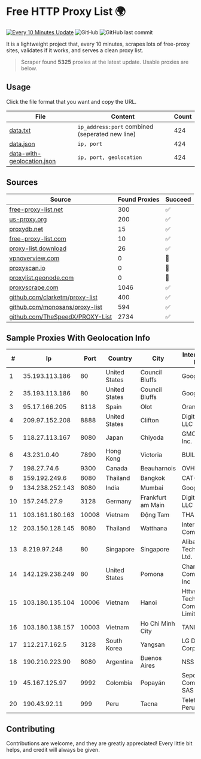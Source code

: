 
# Free HTTP Proxy List 🌍

[![Every 10 Minutes Update](https://github.com/mertguvencli/http-proxy-list/actions/workflows/main.yml/badge.svg?branch=main)](https://github.com/mertguvencli/http-proxy-list/actions/workflows/main.yml)
![GitHub](https://img.shields.io/github/license/mertguvencli/http-proxy-list)
![GitHub last commit](https://img.shields.io/github/last-commit/mertguvencli/http-proxy-list)

It is a lightweight project that, every 10 minutes, scrapes lots of free-proxy sites, validates if it works, and serves a clean proxy list.


> Scraper found **5325** proxies at the latest update. Usable proxies are below.

## Usage

Click the file format that you want and copy the URL.


|File|Content|Count|
|----|-------|-----|
|[data.txt](https://raw.githubusercontent.com/mertguvencli/http-proxy-list/main/proxy-list/data.txt)|`ip_address:port` combined (seperated new line)|424|
|[data.json](https://raw.githubusercontent.com/mertguvencli/http-proxy-list/main/proxy-list/data.json)|`ip, port`|424|
|[data-with-geolocation.json](https://raw.githubusercontent.com/mertguvencli/http-proxy-list/main/proxy-list/data-with-geolocation.json)|`ip, port, geolocation`|424|

## Sources

|Source|Found Proxies|Succeed|
|------|-------------|-------|
|[free-proxy-list.net](https://free-proxy-list.net)|300|✅|
|[us-proxy.org](https://www.us-proxy.org)|200|✅|
|[proxydb.net](http://proxydb.net)|15|✅|
|[free-proxy-list.com](https://free-proxy-list.com/?page=&port=&type%5B%5D=http&type%5B%5D=https&up_time=0&search=Search)|10|✅|
|[proxy-list.download](https://www.proxy-list.download/HTTP)|26|✅|
|[vpnoverview.com](https://vpnoverview.com/privacy/anonymous-browsing/free-proxy-servers)|0|🚫|
|[proxyscan.io](https://www.proxyscan.io)|0|🚫|
|[proxylist.geonode.com](https://proxylist.geonode.com/api/proxy-list?limit=300&page=1&sort_by=lastChecked&sort_type=desc&protocols=http,https)|0|🚫|
|[proxyscrape.com](https://api.proxyscrape.com/v2/?request=displayproxies&protocol=http&timeout=10000&country=all&ssl=all&anonymity=all)|1046|✅|
|[github.com/clarketm/proxy-list](https://raw.githubusercontent.com/clarketm/proxy-list/master/proxy-list-raw.txt)|400|✅|
|[github.com/monosans/proxy-list](https://raw.githubusercontent.com/monosans/proxy-list/main/proxies/http.txt)|594|✅|
|[github.com/TheSpeedX/PROXY-List](https://raw.githubusercontent.com/TheSpeedX/PROXY-List/master/http.txt)|2734|✅|


## Sample Proxies With Geolocation Info

|#|Ip|Port|Country|City|Internet Service Provider|
|-|--|----|-------|----|-------------------------|
|1|35.193.113.186|80|United States|Council Bluffs|Google LLC|
|2|35.193.113.186|80|United States|Council Bluffs|Google LLC|
|3|95.17.166.205|8118|Spain|Olot|Orange Spain|
|4|209.97.152.208|8888|United States|Clifton|DigitalOcean, LLC|
|5|118.27.113.167|8080|Japan|Chiyoda|GMO Internet, Inc.|
|6|43.231.0.40|7890|Hong Kong|Victoria|BUILDCLOUD|
|7|198.27.74.6|9300|Canada|Beauharnois|OVH SAS|
|8|159.192.249.6|8080|Thailand|Bangkok|CAT-BB|
|9|134.238.252.143|8080|India|Mumbai|Google LLC|
|10|157.245.27.9|3128|Germany|Frankfurt am Main|DigitalOcean, LLC|
|11|103.161.180.163|10008|Vietnam|Động Tam|THAIAN|
|12|203.150.128.145|8080|Thailand|Watthana|Internet Thailand Company Ltd|
|13|8.219.97.248|80|Singapore|Singapore|Alibaba (US) Technology Co., Ltd.|
|14|142.129.238.249|80|United States|Pomona|Charter Communications Inc|
|15|103.180.135.104|10006|Vietnam|Hanoi|Httvserver Technology Company Limited|
|16|103.180.138.157|10003|Vietnam|Ho Chi Minh City|TANHOANGVINA|
|17|112.217.162.5|3128|South Korea|Yangsan|LG DACOM Corporation|
|18|190.210.223.90|8080|Argentina|Buenos Aires|NSS S.A.|
|19|45.167.125.97|9992|Colombia|Popayán|Sepcom Comunicaciones SAS|
|20|190.43.92.11|999|Peru|Tacna|Telefonica Del Peru|



## Contributing

Contributions are welcome, and they are greatly appreciated! Every
little bit helps, and credit will always be given.


